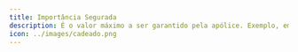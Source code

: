 ```yaml
---
title: Importância Segurada
description: É o valor máximo a ser garantido pela apólice. Exemplo, em casos de licitações públicas é comum que este valor seja 5% sobre o valor global para contratos de execução, ou de 1% para participação.
icon: ../images/cadeado.png
---
```



